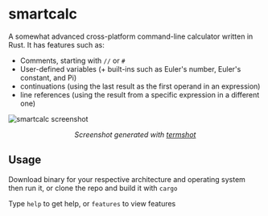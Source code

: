 # smartcalc
A somewhat advanced cross-platform command-line calculator written in Rust. It has features such as:
- Comments, starting with `//` or `#`
- User-defined variables (+ built-ins such as Euler's number, Euler's constant, and Pi)
- continuations (using the last result as the first operand in an expression)
- line references (using the result from a specific expression in a different one)

![smartcalc screenshot](https://taconator.com/static/img/projects/smartcalc.avif)
*<p align="center">Screenshot generated with <a href="https://github.com/homeport/termshot">termshot</a></p>*

## Usage
Download binary for your respective architecture and operating system then run it, or clone the repo and build it with `cargo`

Type `help` to get help, or `features` to view features
